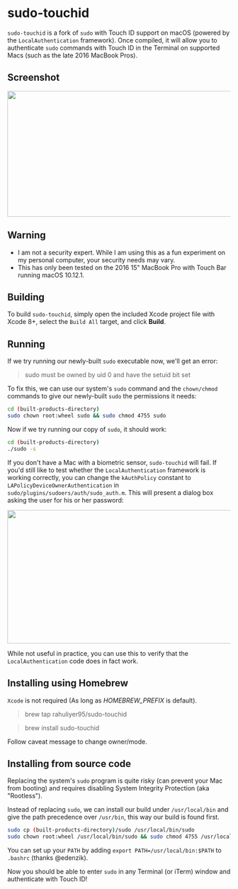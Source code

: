 # sudo-touchid
`sudo-touchid` is a fork of `sudo` with Touch ID support on macOS (powered by the `LocalAuthentication` framework). Once compiled, it will allow you to authenticate `sudo` commands with Touch ID in the Terminal on supported Macs (such as the late 2016 MacBook Pros).

## Screenshot

<img src="https://github.com/mattrajca/sudo-touchid/blob/master/images/Screenshot.png?raw=true" width=556 height=284 />		

## Warning

- I am not a security expert. While I am using this as a fun experiment on my personal computer, your security needs may vary.
- This has only been tested on the 2016 15" MacBook Pro with Touch Bar running macOS 10.12.1.

## Building

To build `sudo-touchid`, simply open the included Xcode project file with Xcode 8+, select the `Build All` target, and click **Build**.

## Running

If we try running our newly-built `sudo` executable now, we'll get an error:

> sudo must be owned by uid 0 and have the setuid bit set

To fix this, we can use our system's `sudo` command and the `chown/chmod` commands to give our newly-built `sudo` the permissions it needs:

```sh
cd (built-products-directory)
sudo chown root:wheel sudo && sudo chmod 4755 sudo
```

Now if we try running our copy of `sudo`, it should work:

```sh
cd (built-products-directory)
./sudo -s
```

If you don't have a Mac with a biometric sensor, `sudo-touchid` will fail. If you'd still like to test whether the `LocalAuthentication` framework is working correctly, you can change the `kAuthPolicy` constant to `LAPolicyDeviceOwnerAuthentication` in `sudo/plugins/sudoers/auth/sudo_auth.m`. This will present a dialog box asking the user for his or her password:		

<img src="https://github.com/mattrajca/sudo-touchid/blob/master/images/auto_fallback.png?raw=true" width=556 height=301 />		

While not useful in practice, you can use this to verify that the `LocalAuthentication` code does in fact work.

## Installing using Homebrew

`Xcode` is not required (As long as *HOMEBREW_PREFIX* is default).

> brew tap rahuliyer95/sudo-touchid

> brew install sudo-touchid

Follow caveat message to change owner/mode.

## Installing from source code

Replacing the system's `sudo` program is quite risky (can prevent your Mac from booting) and requires disabling System Integrity Protection (aka "Rootless").

Instead of replacing `sudo`, we can install our build under `/usr/local/bin` and give the path precedence over `/usr/bin`, this way our build is found first.

```sh
sudo cp (built-products-directory)/sudo /usr/local/bin/sudo
sudo chown root:wheel /usr/local/bin/sudo && sudo chmod 4755 /usr/local/bin/sudo
```

You can set up your `PATH` by adding `export PATH=/usr/local/bin:$PATH` to `.bashrc` (thanks @edenzik).

Now you should be able to enter `sudo` in any Terminal (or iTerm) window and authenticate with Touch ID!
